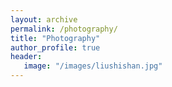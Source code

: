 ```yaml
---
layout: archive
permalink: /photography/
title: "Photography"
author_profile: true
header:
   image: "/images/liushishan.jpg"
---
```



